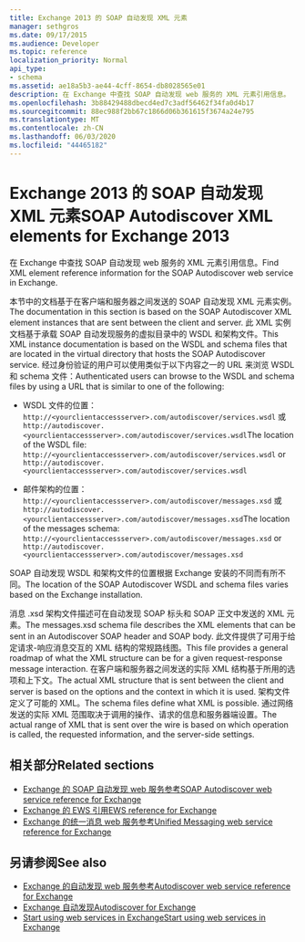 ```yaml
---
title: Exchange 2013 的 SOAP 自动发现 XML 元素
manager: sethgros
ms.date: 09/17/2015
ms.audience: Developer
ms.topic: reference
localization_priority: Normal
api_type:
- schema
ms.assetid: ae18a5b3-ae44-4cff-8654-db8028565e01
description: 在 Exchange 中查找 SOAP 自动发现 web 服务的 XML 元素引用信息。
ms.openlocfilehash: 3b88429488dbecd4ed7c3adf56462f34fa0d4b17
ms.sourcegitcommit: 88ec988f2bb67c1866d06b361615f3674a24e795
ms.translationtype: MT
ms.contentlocale: zh-CN
ms.lasthandoff: 06/03/2020
ms.locfileid: "44465182"
---
```

# <a name="soap-autodiscover-xml-elements-for-exchange-2013"></a><span data-ttu-id="c6968-103">Exchange 2013 的 SOAP 自动发现 XML 元素</span><span class="sxs-lookup"><span data-stu-id="c6968-103">SOAP Autodiscover XML elements for Exchange 2013</span></span>

<span data-ttu-id="c6968-104">在 Exchange 中查找 SOAP 自动发现 web 服务的 XML 元素引用信息。</span><span class="sxs-lookup"><span data-stu-id="c6968-104">Find XML element reference information for the SOAP Autodiscover web service in Exchange.</span></span>
  
<span data-ttu-id="c6968-105">本节中的文档基于在客户端和服务器之间发送的 SOAP 自动发现 XML 元素实例。</span><span class="sxs-lookup"><span data-stu-id="c6968-105">The documentation in this section is based on the SOAP Autodiscover XML element instances that are sent between the client and server.</span></span> <span data-ttu-id="c6968-106">此 XML 实例文档基于承载 SOAP 自动发现服务的虚拟目录中的 WSDL 和架构文件。</span><span class="sxs-lookup"><span data-stu-id="c6968-106">This XML instance documentation is based on the WSDL and schema files that are located in the virtual directory that hosts the SOAP Autodiscover service.</span></span> <span data-ttu-id="c6968-107">经过身份验证的用户可以使用类似于以下内容之一的 URL 来浏览 WSDL 和 schema 文件：</span><span class="sxs-lookup"><span data-stu-id="c6968-107">Authenticated users can browse to the WSDL and schema files by using a URL that is similar to one of the following:</span></span>
  
- <span data-ttu-id="c6968-108">WSDL 文件的位置： `http://<yourclientaccessserver>.com/autodiscover/services.wsdl` 或`http://autodiscover.<yourclientaccessserver>.com/autodiscover/services.wsdl`</span><span class="sxs-lookup"><span data-stu-id="c6968-108">The location of the WSDL file: `http://<yourclientaccessserver>.com/autodiscover/services.wsdl` or `http://autodiscover.<yourclientaccessserver>.com/autodiscover/services.wsdl`</span></span>
    
- <span data-ttu-id="c6968-109">邮件架构的位置： `http://<yourclientaccessserver>.com/autodiscover/messages.xsd` 或`http://autodiscover.<yourclientaccessserver>.com/autodiscover/messages.xsd`</span><span class="sxs-lookup"><span data-stu-id="c6968-109">The location of the messages schema: `http://<yourclientaccessserver>.com/autodiscover/messages.xsd` or `http://autodiscover.<yourclientaccessserver>.com/autodiscover/messages.xsd`</span></span> 
    
<span data-ttu-id="c6968-110">SOAP 自动发现 WSDL 和架构文件的位置根据 Exchange 安装的不同而有所不同。</span><span class="sxs-lookup"><span data-stu-id="c6968-110">The location of the SOAP Autodiscover WSDL and schema files varies based on the Exchange installation.</span></span>
  
<span data-ttu-id="c6968-111">消息 .xsd 架构文件描述可在自动发现 SOAP 标头和 SOAP 正文中发送的 XML 元素。</span><span class="sxs-lookup"><span data-stu-id="c6968-111">The messages.xsd schema file describes the XML elements that can be sent in an Autodiscover SOAP header and SOAP body.</span></span> <span data-ttu-id="c6968-112">此文件提供了可用于给定请求-响应消息交互的 XML 结构的常规路线图。</span><span class="sxs-lookup"><span data-stu-id="c6968-112">This file provides a general roadmap of what the XML structure can be for a given request-response message interaction.</span></span> <span data-ttu-id="c6968-113">在客户端和服务器之间发送的实际 XML 结构基于所用的选项和上下文。</span><span class="sxs-lookup"><span data-stu-id="c6968-113">The actual XML structure that is sent between the client and server is based on the options and the context in which it is used.</span></span> <span data-ttu-id="c6968-114">架构文件定义了可能的 XML。</span><span class="sxs-lookup"><span data-stu-id="c6968-114">The schema files define what XML is possible.</span></span> <span data-ttu-id="c6968-115">通过网络发送的实际 XML 范围取决于调用的操作、请求的信息和服务器端设置。</span><span class="sxs-lookup"><span data-stu-id="c6968-115">The actual range of XML that is sent over the wire is based on which operation is called, the requested information, and the server-side settings.</span></span> 
  
## <a name="related-sections"></a><span data-ttu-id="c6968-116">相关部分</span><span class="sxs-lookup"><span data-stu-id="c6968-116">Related sections</span></span>

- [<span data-ttu-id="c6968-117">Exchange 的 SOAP 自动发现 web 服务参考</span><span class="sxs-lookup"><span data-stu-id="c6968-117">SOAP Autodiscover web service reference for Exchange</span></span>](soap-autodiscover-web-service-reference-for-exchange.md)    
- [<span data-ttu-id="c6968-118">Exchange 的 EWS 引用</span><span class="sxs-lookup"><span data-stu-id="c6968-118">EWS reference for Exchange</span></span>](ews-reference-for-exchange.md)    
- [<span data-ttu-id="c6968-119">Exchange 的统一消息 web 服务参考</span><span class="sxs-lookup"><span data-stu-id="c6968-119">Unified Messaging web service reference for Exchange</span></span>](unified-messaging-web-service-reference-for-exchange.md)
    
## <a name="see-also"></a><span data-ttu-id="c6968-120">另请参阅</span><span class="sxs-lookup"><span data-stu-id="c6968-120">See also</span></span>

- [<span data-ttu-id="c6968-121">Exchange 的自动发现 web 服务参考</span><span class="sxs-lookup"><span data-stu-id="c6968-121">Autodiscover web service reference for Exchange</span></span>](autodiscover-web-service-reference-for-exchange.md)
- [<span data-ttu-id="c6968-122">Exchange 自动发现</span><span class="sxs-lookup"><span data-stu-id="c6968-122">Autodiscover for Exchange</span></span>](../exchange-web-services/autodiscover-for-exchange.md)
- [<span data-ttu-id="c6968-123">Start using web services in Exchange</span><span class="sxs-lookup"><span data-stu-id="c6968-123">Start using web services in Exchange</span></span>](../exchange-web-services/start-using-web-services-in-exchange.md)
    

